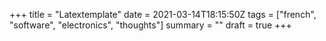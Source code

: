 +++
title = "Latextemplate"
date = 2021-03-14T18:15:50Z
tags = ["french", "software", "electronics", "thoughts"]
summary = ""
draft = true
+++

<!--more-->